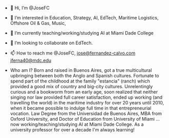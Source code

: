 - 👋 Hi, I’m @JoseFC
- 👀 I’m interested in Education, Strategy, AI, EdTech, Maritime Logistics, Offshore Oil & Gas, Music, 
- 🌱 I’m currently teaching/working/studying AI at Miami Dade College
- 💞️ I’m looking to collaborate on EdTech.
- 📫 How to reach me @JoseFC, jose@fernandez-calvo.com  jferna40@mdc.edu

- Who am I?  Born and raised in Buenos Aires, got a true multicultural upbringing between both the Anglo and Spanish cultures. Fortunate to spend part of the childhood at the family "estancia" (ranch) which provided a good mix of country and big-city cultures. Unrelentingly curious and a bookworm from an early age, soon realized that neither singing nor law provided full career satisfaction, ended up working (and travelling the world) in the maritime industry for over 20 years until 2010, when it became possible to indulge full time in that entrepreneurial vocation. Law Degree from the Universidad de Buenos Aires, MBA from Oxford University, and Doctor of Education from University of Miami ... now working/teaching/studying AI at Miami Dade College. As a university professor for over a decade I'm always learning!



